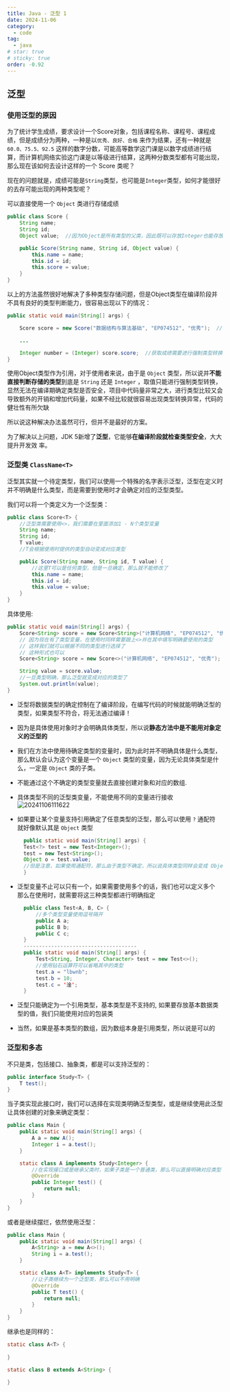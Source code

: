 ```yaml
---
title: Java - 泛型 1
date: 2024-11-06
category:
  - code
tag:
  - java
# star: true
# sticky: true
order: -0.92
---
```


## 泛型

### 使用泛型的原因

为了统计学生成绩，要求设计一个Score对象，包括课程名称、课程号、课程成绩，但是成绩分为两种，一种是以`优秀、良好、合格` 来作为结果，还有一种就是 `60.0、75.5、92.5` 这样的数字分数，可能高等数学这门课是以数字成绩进行结算，而计算机网络实验这门课是以等级进行结算，这两种分数类型都有可能出现，那么现在该如何去设计这样的一个 Score 类呢？  

现在的问题就是，成绩可能是`String`类型，也可能是`Integer`类型，如何才能很好的去存可能出现的两种类型呢？  

可以直接使用一个 `Object` 类进行存储成绩  

```java
public class Score {
    String name;
    String id;
    Object value;  //因为Object是所有类型的父类，因此既可以存放Integer也能存放String

  	public Score(String name, String id, Object value) {
        this.name = name;
        this.id = id;
        this.score = value;
    }
}
```

以上的方法虽然很好地解决了多种类型存储问题，但是Object类型在编译阶段并不具有良好的类型判断能力，很容易出现以下的情况：

```java
public static void main(String[] args) {

    Score score = new Score("数据结构与算法基础", "EP074512", "优秀");  //是String类型的

    ...

    Integer number = (Integer) score.score;  //获取成绩需要进行强制类型转换，虽然并不是一开始的类型，但是编译不会报错
}
```

使用Object类型作为引用，对于使用者来说，由于是 `Object` 类型，所以说并**不能直接判断存储的类型**到底是 `String` 还是 `Integer` ，取值只能进行强制类型转换，显然无法在编译期确定类型是否安全，项目中代码量非常之大，进行类型比较又会导致额外的开销和增加代码量，如果不经比较就很容易出现类型转换异常，代码的健壮性有所欠缺  

所以说这种解决办法虽然可行，但并不是最好的方案。

为了解决以上问题，JDK 5新增了**泛型**，它能够**在编译阶段就检查类型安全**，大大提升开发效
率。

### 泛型类  `ClassName<T>`

泛型其实就一个待定类型，我们可以使用一个特殊的名字表示泛型，泛型在定义时并不明确是什么类型，而是需要到使用时才会确定对应的泛型类型。  

我们可以将一个类定义为一个泛型类：  

```java
public class Score<T> {
    //泛型类需要使用<>，我们需要在里面添加1 - N个类型变量
    String name;
    String id;
    T value;   
    //T会根据使用时提供的类型自动变成对应类型

    public Score(String name, String id, T value) {   
        //这里T可以是任何类型，但是一旦确定，那么就不能修改了
        this.name = name;
        this.id = id;
        this.value = value;
    }
}
```

具体使用:  

```java
public static void main(String[] args) {
    Score<String> score = new Score<String>("计算机网络", "EP074512", "优秀");
    // 因为现在有了类型变量，在使用时同样需要跟上<>并在其中填写明确要使用的类型
    // 这样我们就可以根据不同的类型进行选择了
    // 这种形式也可以
    Score<String> score = new Score<>("计算机网络", "EP074512", "优秀");

    String value = score.value;   
    //一旦类型明确，那么泛型就变成对应的类型了
    System.out.println(value);
}
```

- 泛型将数据类型的确定控制在了编译阶段，在编写代码的时候就能明确泛型的类型，如果类型不符合，将无法通过编译！  

- 因为是具体使用对象时才会明确具体类型，所以说**静态方法中是不能用对象定义的泛型的**

- 我们在方法中使用待确定类型的变量时，因为此时并不明确具体是什么类型，那么默认会认为这个变量是一个 `Object` 类型的变量，因为无论具体类型是什么，一定是 `Object` 类的子类。

- 不能通过这个不确定的类型变量就去直接创建对象和对应的数组.

- 具体类型不同的泛型类变量，不能使用不同的变量进行接收
  ![20241106111622](http://myimg.ekkosonya.cn/20241106111622.png)

- 如果要让某个变量支持引用确定了任意类型的泛型，那么可以使用 `?` 通配符
  就好像默认其是 `Object` 类型

  ```java
    public static void main(String[] args) {
    Test<?> test = new Test<Integer>();
    test = new Test<String>();
    Object o = test.value;    
    //但是注意，如果使用通配符，那么由于类型不确定，所以说具体类型同样会变成 Object
    }
  ```

- 泛型变量不止可以只有一个，如果需要使用多个的话，我们也可以定义多个  
  那么在使用时，就需要将这三种类型都进行明确指定

  ```java
    public class Test<A, B, C> {   
        //多个类型变量使用逗号隔开
        public A a;
        public B b;
        public C c;
    }
    -------------------------------------
    public static void main(String[] args) {
        Test<String, Integer, Character> test = new Test<>();  
        //使用钻石运算符可以省略其中的类型
        test.a = "lbwnb";
        test.b = 10;
        test.c = '淦';
    }
  ```

- 泛型只能确定为一个引用类型，基本类型是不支持的, 如果要存放基本数据类型的值，我们只能使用对应的包装类

- 当然，如果是基本类型的数组，因为数组本身是引用类型，所以说是可以的

### 泛型和多态

不只是类，包括接口、抽象类，都是可以支持泛型的：

```java
public interface Study<T> {
    T test();
}
```

当子类实现此接口时，我们可以选择在实现类明确泛型类型，或是继续使用此泛型让具体创建的对象来确定类型：

```java
public class Main {
    public static void main(String[] args) {
        A a = new A();
        Integer i = a.test();
    }

    static class A implements Study<Integer> {   
      	//在实现接口或是继承父类时，如果子类是一个普通类，那么可以直接明确对应类型
        @Override
        public Integer test() {
            return null;
        }
    }
}
```

或者是继续摆烂，依然使用泛型：

```java
public class Main {
    public static void main(String[] args) {
        A<String> a = new A<>();
        String i = a.test();
    }

    static class A<T> implements Study<T> {   
      	//让子类继续为一个泛型类，那么可以不用明确
        @Override
        public T test() {
            return null;
        }
    }
}
```

继承也是同样的：

```java
static class A<T> {
    
}

static class B extends A<String> {

}
```
